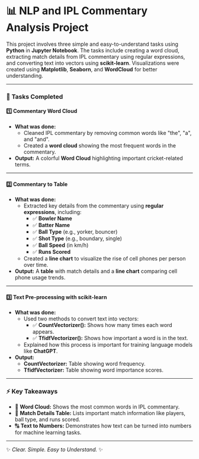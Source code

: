 # 📊 **NLP and IPL Commentary Analysis Project**

This project involves three simple and easy-to-understand tasks using **Python** in **Jupyter Notebook**. The tasks include creating a word cloud, extracting match details from IPL commentary using regular expressions, and converting text into vectors using **scikit-learn**. Visualizations were created using **Matplotlib**, **Seaborn**, and **WordCloud** for better understanding.

---

### 🚀 **Tasks Completed**

#### 1️⃣ **Commentary Word Cloud**
- **What was done:**
  - Cleaned IPL commentary by removing common words like "the", "a", and "and".
  - Created a **word cloud** showing the most frequent words in the commentary.
- **Output:** A colorful **Word Cloud** highlighting important cricket-related terms.

---

#### 2️⃣ **Commentary to Table**
- **What was done:**
  - Extracted key details from the commentary using **regular expressions**, including:
    - ✅ **Bowler Name**
    - ✅ **Batter Name**
    - ✅ **Ball Type** (e.g., yorker, bouncer)
    - ✅ **Shot Type** (e.g., boundary, single)
    - ✅ **Ball Speed** (in km/h)
    - ✅ **Runs Scored**
  - Created a **line chart** to visualize the rise of cell phones per person over time.
- **Output:** A **table** with match details and a **line chart** comparing cell phone usage trends.

---

#### 3️⃣ **Text Pre-processing with scikit-learn**
- **What was done:**
  - Used two methods to convert text into vectors:
    - ✅ **CountVectorizer():** Shows how many times each word appears.
    - ✅ **TfidfVectorizer():** Shows how important a word is in the text.
  - Explained how this process is important for training language models like **ChatGPT**.
- **Output:**
  - **CountVectorizer:** Table showing word frequency.
  - **TfidfVectorizer:** Table showing word importance scores.

---

### ⚡ **Key Takeaways**

- 🌟 **Word Cloud:** Shows the most common words in IPL commentary.
- 🏏 **Match Details Table:** Lists important match information like players, ball type, and runs scored.
- 🔠 **Text to Numbers:** Demonstrates how text can be turned into numbers for machine learning tasks.

---

✨ *Clear. Simple. Easy to Understand.* ✨

